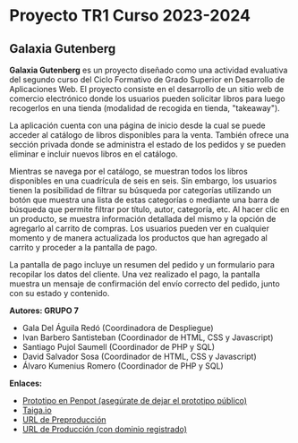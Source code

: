 # Proyecto TR1 Curso 2023-2024

## Galaxia Gutenberg

**Galaxia Gutenberg** es un proyecto diseñado como una actividad evaluativa del segundo curso del Ciclo Formativo de Grado Superior en Desarrollo de Aplicaciones Web. El proyecto consiste en el desarrollo de un sitio web de comercio electrónico donde los usuarios pueden solicitar libros para luego recogerlos en una tienda (modalidad de recogida en tienda, "takeaway").

La aplicación cuenta con una página de inicio desde la cual se puede acceder al catálogo de libros disponibles para la venta. También ofrece una sección privada donde se administra el estado de los pedidos y se pueden eliminar e incluir nuevos libros en el catálogo.

Mientras se navega por el catálogo, se muestran todos los libros disponibles en una cuadrícula de seis en seis. Sin embargo, los usuarios tienen la posibilidad de filtrar su búsqueda por categorías utilizando un botón que muestra una lista de estas categorías o mediante una barra de búsqueda que permite filtrar por título, autor, categoría, etc. Al hacer clic en un producto, se muestra información detallada del mismo y la opción de agregarlo al carrito de compras. Los usuarios pueden ver en cualquier momento y de manera actualizada los productos que han agregado al carrito y proceder a la pantalla de pago.

La pantalla de pago incluye un resumen del pedido y un formulario para recopilar los datos del cliente. Una vez realizado el pago, la pantalla muestra un mensaje de confirmación del envío correcto del pedido, junto con su estado y contenido.

**Autores: GRUPO 7**
- Gala Del Águila Redó (Coordinadora de Despliegue)
- Ivan Barbero Santisteban (Coordinador de HTML, CSS y Javascript)
- Santiago Pujol Saumell (Coordinador de PHP y SQL)
- David Salvador Sosa (Coordinador de HTML, CSS y Javascript)
- Álvaro Kumenius Romero (Coordinador de PHP y SQL)

**Enlaces:**
- [Prototipo en Penpot (asegúrate de dejar el prototipo público)](https://design.penpot.app/#/view/bc104529-972b-8028-8003-522fc01f9f96?page-id=bc104529-972b-8028-8003-522fc01f9f97&section=interactions&frame-id=08c53b94-d879-809b-8003-522fd66e4565&index=0&share-id=bc104529-972b-8028-8003-536571d1b86e)
- [Taiga.io](https://tree.taiga.io/project/santipu03-tr1g7)
- [URL de Preproducción](https://galaxiagutenberg.daw.inspedralbes.cat/tr1-takeaway-dawtr1g7-preproduccio)
- [URL de Producción (con dominio registrado)](https://galaxiagutenberg.daw.inspedralbes.cat/tr1-takeaway-dawtr1g7-produccio)

